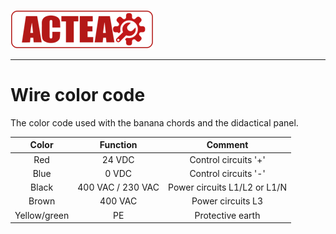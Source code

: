 
![ACTEA](/Logo_ACTEA_2.png)
_____________________________________
# Wire color code
The color code used with the banana chords and the didactical panel.

 | Color | Function | Comment |
 | :---: | :---: | :---: |
 | Red | 24 VDC | Control circuits '+' |
 | Blue | 0 VDC | Control circuits '-' |
 | Black | 400 VAC / 230 VAC | Power circuits L1/L2 or L1/N |
 | Brown | 400 VAC | Power circuits L3 |
 | Yellow/green | PE | Protective earth |
